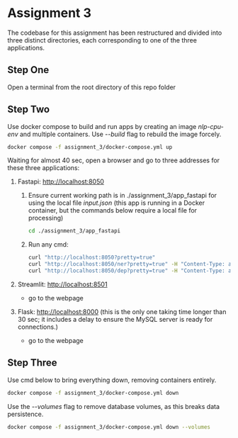# Assignment 3

The codebase for this assignment has been restructured and divided into three distinct directories, each corresponding to one of the three applications.

## Step One

Open a terminal from the root directory of this repo folder

## Step Two

Use docker compose to build and run apps by creating an image *nlp-cpu-env* and multiple containers. Use *--build* flag to rebuild the image forcely.

```bash
docker compose -f assignment_3/docker-compose.yml up
```

Waiting for almost 40 sec, open a browser and go to three addresses for these three applications:

1. Fastapi: <http://localhost:8050>
    1. Ensure current working path is in ./assignment_3/app_fastapi for using the local file *input.json* (this app is running in a Docker container, but the commands below require a local file for processing)

        ```bash
        cd ./assignment_3/app_fastapi
        ```

    2. Run any cmd:

        ```bash
        curl "http://localhost:8050?pretty=true"
        curl "http://localhost:8050/ner?pretty=true" -H "Content-Type: application/json" -d@input.json
        curl "http://localhost:8050/dep?pretty=true" -H "Content-Type: application/json" -d@input.json
        ```

2. Streamlit: <http://localhost:8501>
    - go to the webpage
3. Flask: <http://localhost:8000> (this is the only one taking time longer than 30 sec; it includes a delay to ensure the MySQL server is ready for connections.)
    - go to the webpage

## Step Three

Use cmd below to bring everything down, removing containers entirely.

```bash
docker compose -f assignment_3/docker-compose.yml down
```

Use the *--volumes* flag to remove database volumes, as this breaks data persistence.

```bash
docker compose -f assignment_3/docker-compose.yml down --volumes
```
